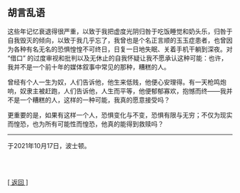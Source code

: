 ## 胡言乱语

这些年记忆衰退得很严重，以致于我把虚度光阴归咎于吃饭睡觉和奶头乐，归咎于自我毁灭的倾向，以致于我几乎忘了，我曾也是个名正言顺的玉玉症患者，也曾因为各种有名无名的恐惧惶惶不可终日，日复一日地失眠、关着手机干躺到深夜。对 “借口” 的过度审视和批判以及无休止的自我怀疑让我不愿承认这种可能：也许，我并不是一个前十年的媒体叙事中常见的那种，糟糕的人。

曾经有个人一生为奴，人们告诉他，他生来低贱，他便心安理得。有一天枪鸣炮响，奴隶主被赶跑，人们告诉他，人生而平等，他便郁郁寡欢，抱憾而终——我并不是一个糟糕的人，这样的一种可能，我真的愿意接受吗？

更重要的是，如果有这样一个人，恐惧变化与不变，恐惧有限与无穷；不仅为现实而惶恐，也为所有可能性而惶恐，他真的能得到救赎吗？

------

于2021年10月17日，波士顿。

<br>

<br>

[[ 返回 ]](../navigation.md)
